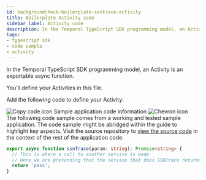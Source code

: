 ```yaml
---
id: backgroundcheck-boilerplate-ssntrace-activity
title: Boilerplate Activity code
sidebar_label: Activity code
description: In the Temporal TypeScript SDK programming model, an Activity Definition is an exportable async function.
tags:
- typescript sdk
- code sample
- activity
---
```


<!-- DO NOT EDIT THIS FILE DIRECTLY.
THIS FILE IS GENERATED from https://github.com/temporalio/documentation-samples-typescript/blob/fixes2/chapter_project_setup/backgroundcheck/src/activities.ts. -->

In the Temporal TypeScript SDK programming model, an Activity is an exportable async function.

You'll define your Activities in this file.

Add the following code to define your Activity:

<div class="copycode-notice-container"><div class="copycode-notice"><img data-style="copycode-icon" src="/icons/copycode.png" alt="Copy code icon" /> Sample application code information <img id="i-id-1695401582" data-event="clickable-copycode-info" data-style="chevron-icon" src="/icons/chevron.png" alt="Chevron icon" /></div><div id="copycode-info-id-1695401582" class="copycode-info">The following code sample comes from a working and tested sample application. The code sample might be abridged within the guide to highlight key aspects. Visit the source repository to <a href="https://github.com/temporalio/documentation-samples-typescript/blob/fixes2/chapter_project_setup/backgroundcheck/src/activities.ts">view the source code</a> in the context of the rest of the application code.</div></div>

```typescript
export async function ssnTrace(param: string): Promise<string> {
  // This is where a call to another service is made
  // Here we are pretending that the service that does SSNTrace returned "pass"
  return 'pass';
}
```
